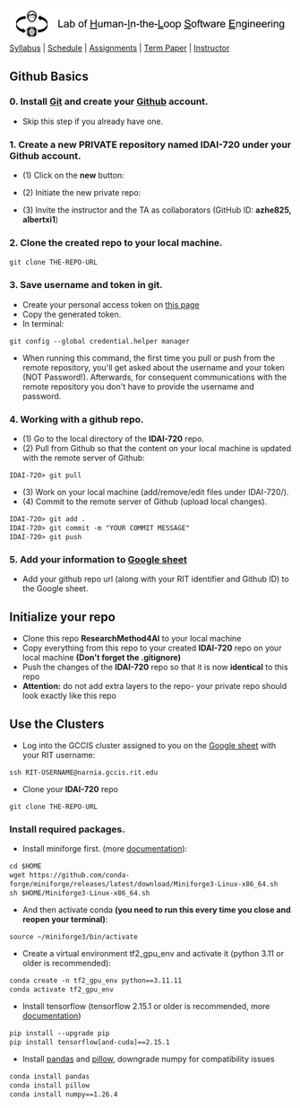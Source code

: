 [<img width=900 src="../img/title.png?raw=yes">](../README.md)   
[Syllabus](../README.md) |
[Schedule](../schedule.md) |
[Assignments](README.md) |
[Term Paper](../termpaper/README.md) |
[Instructor](http://zhe-yu.github.io) 

## Github Basics

### 0. Install [Git](https://git-scm.com/downloads) and create your [Github](https://github.com/) account.
 - Skip this step if you already have one.

### 1. Create a new PRIVATE repository named **IDAI-720** under your Github account.
 - (1) Click on the **new** button:
 
 - (2) Initiate the new private repo:
 
 - (3) Invite the instructor and the TA as collaborators (GitHub ID: **azhe825, albertxi1**)

### 2. Clone the created repo to your local machine.
 ```
 git clone THE-REPO-URL
 ```

### 3. Save username and token in git.
 - Create your personal access token on [this page](https://github.com/settings/tokens)
 - Copy the generated token.
 - In terminal:
 ```
 git config --global credential.helper manager
 ```
 - When running this command, the first time you pull or push from the remote repository, you'll get asked about the username and your token (NOT Password!). Afterwards, for consequent communications with the remote repository you don't have to provide the username and password.

### 4. Working with a github repo.
 - (1) Go to the local directory of the **IDAI-720** repo.
 - (2) Pull from Github so that the content on your local machine is updated with the remote server of Github:
 ```
 IDAI-720> git pull
 ```
 - (3) Work on your local machine (add/remove/edit files under IDAI-720/).
 - (4) Commit to the remote server of Github (upload local changes).
 ```
 IDAI-720> git add .
 IDAI-720> git commit -m "YOUR COMMIT MESSAGE"
 IDAI-720> git push
 ```
 
 ### 5. Add your information to [Google sheet](https://docs.google.com/spreadsheets/d/1V_nL3YxqgevpsubZYKrFYXezbM1kMi4OLMY60mxUB0A/edit?usp=sharing)
 - Add your github repo url (along with your RIT identifier and Github ID) to the Google sheet.

## Initialize your repo

- Clone this repo **ResearchMethod4AI** to your local machine
- Copy everything from this repo to your created **IDAI-720** repo on your local machine **(Don't forget the .gitignore)**
- Push the changes of the **IDAI-720** repo so that it is now **identical** to this repo
- **Attention:** do not add extra layers to the repo- your private repo should look exactly like this repo

## Use the Clusters

- Log into the GCCIS cluster assigned to you on the [Google sheet](https://docs.google.com/spreadsheets/d/1V_nL3YxqgevpsubZYKrFYXezbM1kMi4OLMY60mxUB0A/edit?usp=sharing) with your RIT username:
```
ssh RIT-USERNAME@narnia.gccis.rit.edu
```
- Clone your **IDAI-720** repo
 ```
 git clone THE-REPO-URL
 ```
### Install required packages.

- Install miniforge first. (more [documentation](https://wiki.cs.rit.edu/index.php/MiniForge3)):
```
cd $HOME
wget https://github.com/conda-forge/miniforge/releases/latest/download/Miniforge3-Linux-x86_64.sh
sh $HOME/Miniforge3-Linux-x86_64.sh
```
- And then activate conda **(you need to run this every time you close and reopen your terminal)**:
```
source ~/miniforge3/bin/activate
```
- Create a virtual environment tf2_gpu_env and activate it (python 3.11 or older is recommended):
```
conda create -n tf2_gpu_env python==3.11.11
conda activate tf2_gpu_env
```
- Install tensorflow (tensorflow 2.15.1 or older is recommended, more [documentation](https://www.tensorflow.org/install/pip))
```
pip install --upgrade pip
pip install tensorflow[and-cuda]==2.15.1
```
 
- Install [pandas](https://pandas.pydata.org/) and [pillow](https://pypi.org/project/Pillow/), downgrade numpy for compatibility issues
```
conda install pandas
conda install pillow
conda install numpy==1.26.4
```
